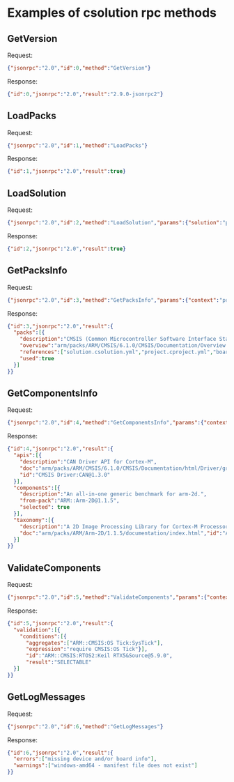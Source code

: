 # Examples of csolution rpc methods
## GetVersion
Request:
``` json
{"jsonrpc":"2.0","id":0,"method":"GetVersion"}
```
Response:
``` json
{"id":0,"jsonrpc":"2.0","result":"2.9.0-jsonrpc2"}
```

## LoadPacks
Request:
``` json
{"jsonrpc":"2.0","id":1,"method":"LoadPacks"}
```
Response:
``` json
{"id":1,"jsonrpc":"2.0","result":true}
```

## LoadSolution
Request:
``` json
{"jsonrpc":"2.0","id":2,"method":"LoadSolution","params":{"solution":"path/to/solution.csolution.yml"}}
```
Response:
``` json
{"id":2,"jsonrpc":"2.0","result":true}
```

## GetPacksInfo
Request:
``` json
{"jsonrpc":"2.0","id":3,"method":"GetPacksInfo","params":{"context":"project.build+target"}}
```
Response:
``` json
{"id":3,"jsonrpc":"2.0","result":{
  "packs":[{
    "description":"CMSIS (Common Microcontroller Software Interface Standard)","id":"ARM::CMSIS@6.1.0",
    "overview":"arm/packs/ARM/CMSIS/6.1.0/CMSIS/Documentation/Overview.md",
    "references":["solution.csolution.yml","project.cproject.yml","board.clayer.yml"],
    "used":true
  }]
}}
```

## GetComponentsInfo
Request:
``` json
{"jsonrpc":"2.0","id":4,"method":"GetComponentsInfo","params":{"context":"project.build+target"}}
```
Response:
``` json
{"id":4,"jsonrpc":"2.0","result":{
  "apis":[{
    "description":"CAN Driver API for Cortex-M",
    "doc":"arm/packs/ARM/CMSIS/6.1.0/CMSIS/Documentation/html/Driver/group__can__interface__gr.html",
    "id":"CMSIS Driver:CAN@1.3.0"
  }],
  "components":[{
    "description":"An all-in-one generic benchmark for arm-2d.",
    "from-pack":"ARM::Arm-2D@1.1.5",
    "selected": true
  }],
  "taxonomy":[{
    "description":"A 2D Image Processing Library for Cortex-M Processors",
    "doc":"arm/packs/ARM/Arm-2D/1.1.5/documentation/index.html","id":"Acceleration:Arm-2D"
  }]
}}
```
## ValidateComponents
Request:
``` json
{"jsonrpc":"2.0","id":5,"method":"ValidateComponents","params":{"context":"project.build+target","components":["ARM::CMSIS:CORE@6.1.0","ARM::CMSIS:RTOS2:Keil RTX5&Source@5.9.0"]}}
```
Response:
``` json
{"id":5,"jsonrpc":"2.0","result":{
  "validation":[{
    "conditions":[{
      "aggregates":["ARM::CMSIS:OS Tick:SysTick"],
      "expression":"require CMSIS:OS Tick"}],
      "id":"ARM::CMSIS:RTOS2:Keil RTX5&Source@5.9.0",
      "result":"SELECTABLE"
  }]
}}
```
## GetLogMessages
Request:
``` json
{"jsonrpc":"2.0","id":6,"method":"GetLogMessages"}
```
Response:
``` json
{"id":6,"jsonrpc":"2.0","result":{
  "errors":["missing device and/or board info"],
  "warnings":["windows-amd64 - manifest file does not exist"]
}}
```
